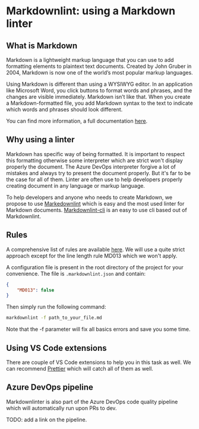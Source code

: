 # Markdownlint: using a Markdown linter

## What is Markdown

Markdown is a lightweight markup language that you can use to add formatting elements to plaintext text documents. Created by John Gruber in 2004, Markdown is now one of the world’s most popular markup languages.

Using Markdown is different than using a WYSIWYG editor. In an application like Microsoft Word, you click buttons to format words and phrases, and the changes are visible immediately. Markdown isn’t like that. When you create a Markdown-formatted file, you add Markdown syntax to the text to indicate which words and phrases should look different.

You can find more information, a full documentation [here](https://www.markdownguide.org/).

## Why using a linter

Markdown has specific way of being formatted. It is important to respect this formatting otherwise some interpreter which are strict won't display properly the document. The Azure DevOps interpreter forgive a lot of mistakes and always try to present the document properly. But it's far to be the case for all of them. Linter are often use to help developers properly creating document in any language or markup language.

To help developers and anyone who needs to create Markdown, we propose to use [Markedownlint](https://github.com/DavidAnson/markdownlint) which is easy and the most used linter for Markdown documents. [Markdownlint-cli](https://github.com/igorshubovych/markdownlint-cli) is an easy to use cli based out of Markdownlint.

## Rules

A comprehensive list of rules are available [here](https://github.com/DavidAnson/markdownlint/blob/main/doc/Rules.md). We will use a quite strict approach except for the line length rule MD013 which we won't apply.

A configuration file is present in the root directory of the project for your convenience. The file is `.markdownlint.json` and contain:

```json
{
    "MD013": false
}
```

Then simply run the following command:

```bash
markdownlint -f path_to_your_file.md
```

Note that the -f parameter will fix all basics errors and save you some time.

## Using VS Code extensions

There are couple of VS Code extensions to help you in this task as well. We can recommend [Prettier](https://marketplace.visualstudio.com/items?itemName=esbenp.prettier-vscode) which will catch all of them as well.

## Azure DevOps pipeline

Markdownlinter is also part of the Azure DevOps code quality pipeline which will automatically run upon PRs to dev. 

TODO: add a link on the pipeline.
